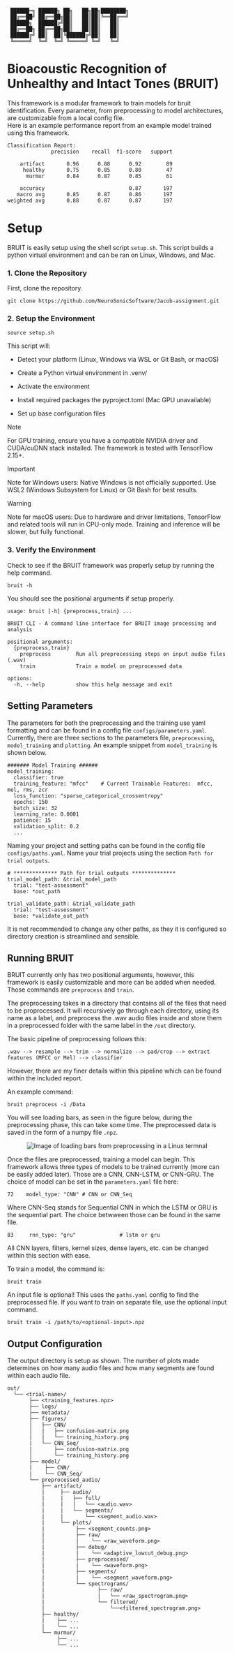 ```
 ██████═╗ ██████╗ ██╗   ██╗██╗████████╗
 ██╔══██╝ ██╔══██╗██║   ██║██║╚══██╔══╝
 ██████╗  ██████╔╝██║   ██║██║   ██║   
 ██╔══██╗ ██╔══██╗██║   ██║██║   ██║   
 ██████╔╝ ██║  ██║╚██████╔╝██║   ██║   
 ╚═════╝  ╚═╝  ╚═╝ ╚═════╝ ╚═╝   ╚═╝   
```
# Bioacoustic Recognition of Unhealthy and Intact Tones (BRUIT)

This framework is a modular framework to train models for bruit identification. Every parameter, from preprocessing to model architectures, are customizable from a local config file.  
Here is an example performance report from an example model trained using this framework.

```
Classification Report:
              precision    recall  f1-score   support

    artifact       0.96      0.88      0.92        89
     healthy       0.75      0.85      0.80        47
      murmur       0.84      0.87      0.85        61

    accuracy                           0.87       197
   macro avg       0.85      0.87      0.86       197
weighted avg       0.88      0.87      0.87       197
```

# Setup

BRUIT is easily setup using the shell script `setup.sh`. This script builds a python virtual environment and can be ran on Linux, Windows, and Mac.


### 1. Clone the Repository
First, clone the repository.

```
git clone https://github.com/NeuroSonicSoftware/Jacob-assignment.git
```

### 2. Setup the Environment
```
source setup.sh
```
This script will:

* Detect your platform (Linux, Windows via WSL or Git Bash, or macOS)

* Create a Python virtual environment in .venv/
 
* Activate the environment

* Install required packages the pyproject.toml (Mac GPU unavailable)

* Set up base configuration files

> [!NOTE]
> For GPU training, ensure you have a compatible NVIDIA driver and CUDA/cuDNN stack installed. The framework is tested with TensorFlow 2.15+.

> [!IMPORTANT]
> Note for Windows users: Native Windows is not officially supported. Use WSL2 (Windows Subsystem for Linux) or Git Bash for best results.

> [!WARNING]
> Note for macOS users: Due to hardware and driver limitations, TensorFlow and related tools will run in CPU-only mode. Training and inference will be slower, but fully functional.

### 3. Verify the Environment

Check to see if the BRUIT framework was properly setup by running the help command.
```
bruit -h
```
You should see the positional arguments if setup properly.
```
usage: bruit [-h] {preprocess,train} ...

BRUIT CLI - A command line interface for BRUIT image processing and analysis

positional arguments:
  {preprocess,train}
    preprocess        Run all preprocessing steps on input audio files (.wav)
    train             Train a model on preprocessed data

options:
  -h, --help          show this help message and exit
```
## Setting Parameters

The parameters for both the preprocessing and the training use yaml formatting and can be found in a config file `configs/parameters.yaml`. Currently, there are three sections to the parameters file, `preprocessing`, `model_training` and `plotting`. An example snippet from `model_training` is shown below.
```
####### Model Training ######
model_training:
  classifier: true
  training_feature: "mfcc"    # Current Trainable Features:  mfcc, mel, rms, zcr
  loss_function: "sparse_categorical_crossentropy"
  epochs: 150
  batch_size: 32
  learning_rate: 0.0001
  patience: 15
  validation_split: 0.2
  ...
```

Naming your project and setting paths can be found in the config file `configs/paths.yaml`. Name your trial projects using the section `Path for trial outputs`.
```
# ************** Path for trial outputs **************
trial_model_path: &trial_model_path 
  trial: "test-assessment"
  base: *out_path

trial_validate_path: &trial_validate_path
  trial: "test-assessment"
  base: *validate_out_path
```

It is not recommended to change any other paths, as they it is configured so directory creation is streamlined and sensible. 

## Running BRUIT

BRUIT currently only has two positional arguments, however, this framework is easily customizable and more can be added when needed.
Those commands are `preprocess` and `train`. 

The preprocessing takes in a directory that contains all of the files that need to be proprocessed. It will recursively go through each directory, using its name as a label, and preprocess the .wav audio files inside and store them in a preprocessed folder with the same label in the `/out` directory. 

The basic pipeline of preprocessing follows this:
```
.wav --> resample --> trim --> normalize --> pad/crop --> extract features (MFCC or Mel) --> classifier
```
However, there are my finer details within this pipeline which can be found within the included report.

An example command:
```
bruit preprocess -i /Data
```
You will see loading bars, as seen in the figure below, during the preprocessing phase, this can take some time. The preprocessed data is saved in the form of a numpy file `.npz`.

<p align="center">
  <img src="/bruit/assets/loading_bars.PNG" alt="Image of loading bars from preprocessing in a Linux termnal"/>
</p>

Once the files are preprocessed, training a model can begin. This framework allows three types of models to be trained currently (more can be easily added later). Those are a CNN, CNN-LSTM, or CNN-GRU. The choice of model can be set in the `parameters.yaml` file here:
```
72    model_type: "CNN" # CNN or CNN_Seq
```
Where CNN-Seq stands for Sequential CNN in which the LSTM or GRU is the sequential part. The choice betwween those can be found in the same file.
```
83     rnn_type: "gru"              # lstm or gru  
```
All CNN layers, filters, kernel sizes, dense layers, etc. can be changed within this section with ease. 

To train a model, the command is:
```
bruit train
```
An input file is optional! This uses the `paths.yaml` config to find the preprocessed file. If you want to train on separate file, use the optional input command.
```
bruit train -i /path/to/<optional-input>.npz
``` 

## Output Configuration

The output directory is setup as shown. The number of plots made determines on how many audio files and how many segments are found within each audio file.

```
out/
  └── <trial-name>/
       ├── <training_features.npz>
       ├── logs/
       ├── metadata/
       ├── figures/
       │   ├── CNN/
       │   |   ├── confusion-matrix.png
       │   |   └── training_history.png
       |   └── CNN_Seq/
       |       ├── confusion-matrix.png
       │       └── training_history.png
       ├── model/
       |    ├── CNN/
       |    └── CNN_Seq/
       └── preprocessed_audio/
           ├── artifact/
           |     ├── audio/
           |     |   ├── full/
           |     |   |   └── <audio.wav>
           |     |   └── segments/
           |     |       └── <segment_audio.wav>
           |     └── plots/
           |          ├── <segment_counts.png>
           |          ├── raw/
           |          |    └── <raw_waveform.png>
           |          ├── debug/
           |          |    └── <adaptive_lowcut_debug.png>
           |          ├── preprocessed/
           |          |    └── <waveform.png>
           |          ├── segments/
           |          |    └── <segment_waveform.png>
           |          └── spectrograms/
           |                 ├── raw/
           |                 |   └── <raw_spectrogram.png>
           |                 └── filtered/
           |                     └──<filtered_spectrogram.png>
           ├── healthy/
           |    ├── ...
           |    └── ...
           └── murmur/
                ├── ...
                └── ...
```